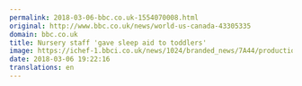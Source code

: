 ```yaml
---
permalink: 2018-03-06-bbc.co.uk-1554070008.html
original: http://www.bbc.co.uk/news/world-us-canada-43305335
domain: bbc.co.uk
title: Nursery staff 'gave sleep aid to toddlers'
image: https://ichef-1.bbci.co.uk/news/1024/branded_news/7A44/production/_100300313_adesplaines.jpg
date: 2018-03-06 19:22:16
translations: en
---
```


